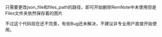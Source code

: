 只需要更改json_file和files_path的路径，即可开始删除RemNote中未使用但是Files文件夹依然保存着的图片

不过这个代码现在还不完善，有些Bug还未解决，不建议非专业用户直接开始使用。

